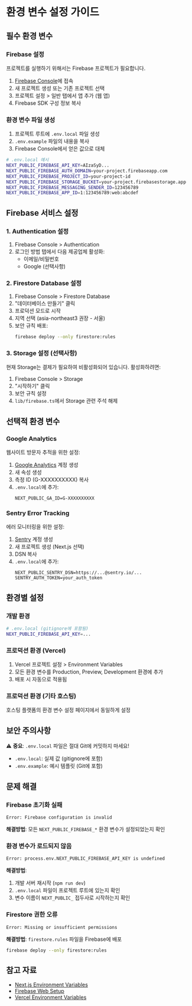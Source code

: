 # 환경 변수 설정 가이드

## 필수 환경 변수

### Firebase 설정

프로젝트를 실행하기 위해서는 Firebase 프로젝트가 필요합니다.

1. [Firebase Console](https://console.firebase.google.com/)에 접속
2. 새 프로젝트 생성 또는 기존 프로젝트 선택
3. 프로젝트 설정 > 일반 탭에서 앱 추가 (웹 앱)
4. Firebase SDK 구성 정보 복사

### 환경 변수 파일 생성

1. 프로젝트 루트에 `.env.local` 파일 생성
2. `.env.example` 파일의 내용을 복사
3. Firebase Console에서 얻은 값으로 대체

```bash
# .env.local 예시
NEXT_PUBLIC_FIREBASE_API_KEY=AIzaSyD...
NEXT_PUBLIC_FIREBASE_AUTH_DOMAIN=your-project.firebaseapp.com
NEXT_PUBLIC_FIREBASE_PROJECT_ID=your-project-id
NEXT_PUBLIC_FIREBASE_STORAGE_BUCKET=your-project.firebasestorage.app
NEXT_PUBLIC_FIREBASE_MESSAGING_SENDER_ID=123456789
NEXT_PUBLIC_FIREBASE_APP_ID=1:123456789:web:abcdef
```

## Firebase 서비스 설정

### 1. Authentication 설정

1. Firebase Console > Authentication
2. 로그인 방법 탭에서 다음 제공업체 활성화:
   - 이메일/비밀번호
   - Google (선택사항)

### 2. Firestore Database 설정

1. Firebase Console > Firestore Database
2. "데이터베이스 만들기" 클릭
3. 프로덕션 모드로 시작
4. 지역 선택 (asia-northeast3 권장 - 서울)
5. 보안 규칙 배포:
   ```bash
   firebase deploy --only firestore:rules
   ```

### 3. Storage 설정 (선택사항)

현재 Storage는 결제가 필요하여 비활성화되어 있습니다.
활성화하려면:

1. Firebase Console > Storage
2. "시작하기" 클릭
3. 보안 규칙 설정
4. `lib/firebase.ts`에서 Storage 관련 주석 해제

## 선택적 환경 변수

### Google Analytics

웹사이트 방문자 추적을 위한 설정:

1. [Google Analytics](https://analytics.google.com/) 계정 생성
2. 새 속성 생성
3. 측정 ID (G-XXXXXXXXXX) 복사
4. `.env.local`에 추가:
   ```
   NEXT_PUBLIC_GA_ID=G-XXXXXXXXXX
   ```

### Sentry Error Tracking

에러 모니터링을 위한 설정:

1. [Sentry](https://sentry.io/) 계정 생성
2. 새 프로젝트 생성 (Next.js 선택)
3. DSN 복사
4. `.env.local`에 추가:
   ```
   NEXT_PUBLIC_SENTRY_DSN=https://...@sentry.io/...
   SENTRY_AUTH_TOKEN=your_auth_token
   ```

## 환경별 설정

### 개발 환경
```bash
# .env.local (gitignore에 포함됨)
NEXT_PUBLIC_FIREBASE_API_KEY=...
```

### 프로덕션 환경 (Vercel)

1. Vercel 프로젝트 설정 > Environment Variables
2. 모든 환경 변수를 Production, Preview, Development 환경에 추가
3. 배포 시 자동으로 적용됨

### 프로덕션 환경 (기타 호스팅)

호스팅 플랫폼의 환경 변수 설정 페이지에서 동일하게 설정

## 보안 주의사항

⚠️ **중요**: `.env.local` 파일은 절대 Git에 커밋하지 마세요!

- `.env.local`: 실제 값 (gitignore에 포함)
- `.env.example`: 예시 템플릿 (Git에 포함)

## 문제 해결

### Firebase 초기화 실패

```
Error: Firebase configuration is invalid
```

**해결방법**: 모든 `NEXT_PUBLIC_FIREBASE_*` 환경 변수가 설정되었는지 확인

### 환경 변수가 로드되지 않음

```
Error: process.env.NEXT_PUBLIC_FIREBASE_API_KEY is undefined
```

**해결방법**:
1. 개발 서버 재시작 (`npm run dev`)
2. `.env.local` 파일이 프로젝트 루트에 있는지 확인
3. 변수 이름이 `NEXT_PUBLIC_` 접두사로 시작하는지 확인

### Firestore 권한 오류

```
Error: Missing or insufficient permissions
```

**해결방법**: `firestore.rules` 파일을 Firebase에 배포
```bash
firebase deploy --only firestore:rules
```

## 참고 자료

- [Next.js Environment Variables](https://nextjs.org/docs/basic-features/environment-variables)
- [Firebase Web Setup](https://firebase.google.com/docs/web/setup)
- [Vercel Environment Variables](https://vercel.com/docs/concepts/projects/environment-variables)
